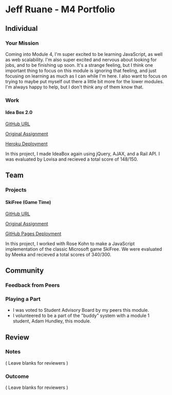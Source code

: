 # Jeff Ruane - M4 Portfolio

## Individual

### Your Mission

Coming into Module 4, I'm super excited to be learning JavaScript, as well as web scalability. I'm also super excited and nervous about looking for jobs, and to be finishing up soon. It's a strange feeling, but I think one important thing to focus on this module is ignoring that feeling, and just focusing on learning as much as I can while I'm here. I also want to focus on trying to maybe put myself out there a little bit more for the lower modules. I'm always happy to help, but I don't think any of them know that.

### Work

#### Idea Box 2.0

[GitHub URL](https://github.com/jbrr/ideabox-2)

[Original Assignment](https://github.com/turingschool/curriculum/blob/master/source/projects/revenge_of_idea_box.markdown)

[Heroku Deployment](https://jbrr-ideabox2.herokuapp.com)

In this project, I made IdeaBox again using jQuery, AJAX, and a Rail API. I was evaluated by Lovisa and recieved a total score of 148/150.

## Team

### Projects

#### SkiFree (Game Time)

[GitHub URL](https://github.com/jbrr/ski-free)

[Original Assignment](https://github.com/turingschool/lesson_plans/blob/master/ruby_04-apis_and_scalability/gametime_project.markdown)

[GitHub Pages Deployment](https://jbrr.github.io/ski-free)

In this project, I worked with Rose Kohn to make a JavaScript implementation of the classic Microsoft game SkiFree. We were evaluated by Meeka and recieved a total scores of 340/300.

## Community

### Feedback from Peers



### Playing a Part

* I was voted to Student Advisory Board by my peers this module.
* I volunteered to be a part of the "buddy" system with a module 1 student, Adam Hundley, this module.

## Review

### Notes

( Leave blanks for reviewers )

### Outcome

( Leave blanks for reviewers )
